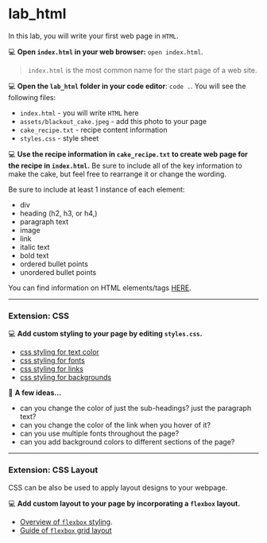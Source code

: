 # lab_html


In this lab, you will write your first web page in `HTML`. 

💻 **Open `index.html` in your web browser:** `open index.html`.
> `index.html` is the most common name for the start page of a web site.

💻 **Open the `lab_html` folder in your code editor**: `code .`. You will see the following files:
- `index.html` - you will write `HTML` here
- `assets/blackout_cake.jpeg` - add this photo to your page
- `cake_recipe.txt` - recipe content information
-  `styles.css` - style sheet 

💻 **Use the recipe information in `cake_recipe.txt` to create  web page for the recipe in `index.html`.** Be sure to include all of the key information to make the cake, but feel free to rearrange it or change the wording.

Be sure to include at least 1 instance of each element:
- div
- heading (h2, h3, or h4,)
- paragraph text
- image
- link
- italic text
- bold text
- ordered bullet points 
- unordered bullet points 

You can find information on HTML elements/tags [HERE](https://www.w3schools.com/html/).

--- 

### Extension: CSS 

💻 **Add custom styling to your page by editing `styles.css`.** 
- [css styling for text color](https://www.w3schools.com/css/css_text.asp)
- [css styling for fonts](https://www.w3schools.com/css/css_font.asp)
- [css styling for links](https://www.w3schools.com/css/css_link.asp)
- [css styling for backgrounds](https://www.w3schools.com/css/css_background.asp)

💭 **A few ideas...**
- can you change the color of just the sub-headings? just the paragraph text? 
- can you change the color of the link when you hover of it? 
- can you use multiple fonts throughout the page?
- can you add background colors to different sections of the page?

---

### Extension: CSS Layout 

CSS can be also be used to apply layout designs to your webpage. 

💻 **Add custom layout to your page by incorporating a `flexbox` layout.** 
- [Overview of `flexbox` styling](https://css-tricks.com/snippets/css/a-guide-to-flexbox/).
- [Guide of `flexbox` grid layout](https://css-tricks.com/dont-overthink-flexbox-grids/)

